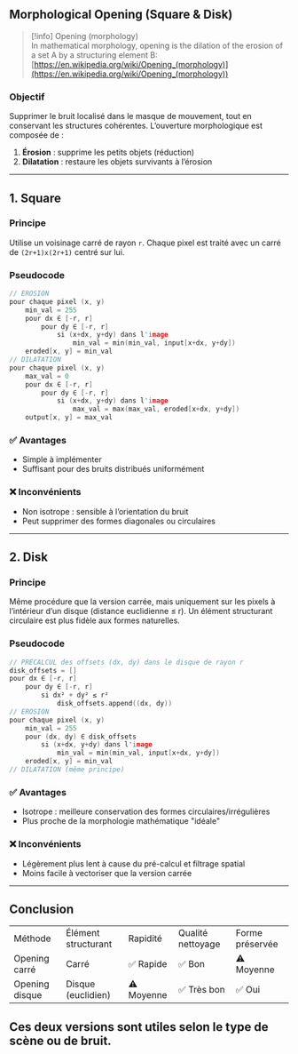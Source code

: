 ## Morphological Opening (Square & Disk)

> [!info] Opening (morphology)  
> In mathematical morphology, opening is the dilation of the erosion of a set A by a structuring element B:  
> [https://en.wikipedia.org/wiki/Opening_(morphology)](https://en.wikipedia.org/wiki/Opening_(morphology))  
### Objectif
Supprimer le bruit localisé dans le masque de mouvement, tout en conservant les structures cohérentes.
L’ouverture morphologique est composée de :
1. **Érosion** : supprime les petits objets (réduction)
2. **Dilatation** : restaure les objets survivants à l’érosion
---
## 1. Square
### Principe
Utilise un voisinage carré de rayon `r`.
Chaque pixel est traité avec un carré de `(2r+1)x(2r+1)` centré sur lui.
### Pseudocode
```C++
// EROSION
pour chaque pixel (x, y)
    min_val = 255
    pour dx ∈ [-r, r]
        pour dy ∈ [-r, r]
            si (x+dx, y+dy) dans l'image
                min_val = min(min_val, input[x+dx, y+dy])
    eroded[x, y] = min_val
// DILATATION
pour chaque pixel (x, y)
    max_val = 0
    pour dx ∈ [-r, r]
        pour dy ∈ [-r, r]
            si (x+dx, y+dy) dans l'image
                max_val = max(max_val, eroded[x+dx, y+dy])
    output[x, y] = max_val
```
### ✅ Avantages
- Simple à implémenter
- Suffisant pour des bruits distribués uniformément
### ❌ Inconvénients
- Non isotrope : sensible à l’orientation du bruit
- Peut supprimer des formes diagonales ou circulaires
---
## 2. Disk
### Principe
Même procédure que la version carrée, mais uniquement sur les pixels à l’intérieur d’un disque (distance euclidienne ≤ r).
Un élément structurant circulaire est plus fidèle aux formes naturelles.
### Pseudocode
```C++
// PRÉCALCUL des offsets (dx, dy) dans le disque de rayon r
disk_offsets = []
pour dx ∈ [-r, r]
    pour dy ∈ [-r, r]
        si dx² + dy² ≤ r²
            disk_offsets.append((dx, dy))
// EROSION
pour chaque pixel (x, y)
    min_val = 255
    pour (dx, dy) ∈ disk_offsets
        si (x+dx, y+dy) dans l'image
            min_val = min(min_val, input[x+dx, y+dy])
    eroded[x, y] = min_val
// DILATATION (même principe)
```
### ✅ Avantages
- Isotrope : meilleure conservation des formes circulaires/irrégulières
- Plus proche de la morphologie mathématique "idéale"
### ❌ Inconvénients
- Légèrement plus lent à cause du pré-calcul et filtrage spatial
- Moins facile à vectoriser que la version carrée
---
## Conclusion
|   |   |   |   |   |
|---|---|---|---|---|
|Méthode|Élément structurant|Rapidité|Qualité nettoyage|Forme préservée|
|Opening carré|Carré|✅ Rapide|✅ Bon|⚠️ Moyenne|
|Opening disque|Disque (euclidien)|⚠️ Moyenne|✅ Très bon|✅ Oui|
Ces deux versions sont utiles selon le type de scène ou de bruit.
---